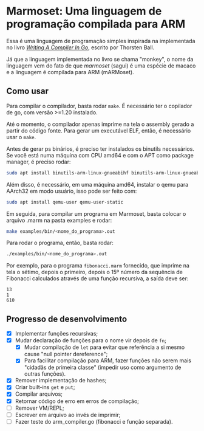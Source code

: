 # Marmoset: Uma linguagem de programação compilada para ARM

Essa é uma linguagem de programação simples inspirada na implementada no livro [_Writing A Compiler In Go_](https://compilerbook.com/), escrito por Thorsten Ball.

Já que a linguagem implementada no livro se chama "monkey", o nome da linguagem vem do fato de que _marmoset_ (sagui) é uma espécie de macaco e a linguagem é compilada para ARM (mARMoset).

## Como usar

Para compilar o compilador, basta rodar `make`. É necessário ter o copilador de go, com versão >=1.20 instalado.

Até o momento, o compilador apenas imprime na tela o assembly gerado a partir do código fonte. Para gerar um executável ELF, então, é necessário usar o `make`.

Antes de gerar ps binários, é preciso ter instalados os binutils necessários. Se você está numa máquina com CPU amd64 e com o APT como package manager, é preciso rodar:

```bash
sudo apt install binutils-arm-linux-gnueabihf binutils-arm-linux-gnueabihf-dbg
```

Além disso, é necessário, em uma máquina amd64, instalar o qemu para AArch32 em modo usuário, isso pode ser feito com:

```bash
sudo apt install qemu-user qemu-user-static
```

Em seguida, para compilar um programa em Marmoset, basta colocar o arquivo .marm na pasta examples e rodar:

```bash
make examples/bin/<nome_do_programa>.out
```

Para rodar o programa, então, basta rodar:

```bash
./examples/bin/<nome_do_programa>.out
```

Por exemplo, para o programa `fibonacci.marm` fornecido, que imprime na tela o sétimo, depois o primeiro, depois o 15º número da sequência de Fibonacci calculados através de uma função recursiva, a saída deve ser:

```
13
1
610
```


## Progresso de desenvolvimento

- [x] Implementar funções recursivas;
- [x] Mudar declaração de funções para o nome vir depois de `fn`;
  - [x] Mudar compilação de `let` para evitar que referência a si mesmo cause "null pointer dereference";
  - [x] Para facilitar compilação para ARM, fazer funções não serem mais "cidadãs de primeira classe" (impedir uso como argumento de outras funções).
- [x] Remover implementação de hashes;
- [x] Criar built-ins `get` e `put`;
- [x] Compilar arquivos;
- [x] Retornar código de erro em erros de compilação;
- [ ] Remover VM/REPL;
- [ ] Escrever em arquivo ao invés de imprimir;
- [ ] Fazer teste do arm_compiler.go (fibonacci e função separada).
